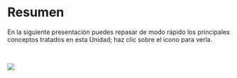 
# Resumen

En la siguiente presentación puedes repasar de modo rápido los principales conceptos tratados en esta Unidad; haz clic sobre el icono para verla.

 


![](img/imagen_resumen1.PNG)

 

 

